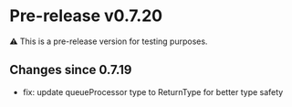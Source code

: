 # Pre-release v0.7.20

⚠️ This is a pre-release version for testing purposes.

## Changes since 0.7.19

* fix: update queueProcessor type to ReturnType<typeof setInterval> for better type safety
